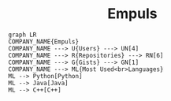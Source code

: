 <h1 align="center">Empuls</h1>

```mermaid
graph LR
COMPANY_NAME{Empuls}
COMPANY_NAME ---> U{Users} ---> UN[4]
COMPANY_NAME ---> R{Repositories} ---> RN[6]
COMPANY_NAME ---> G{Gists} ---> GN[1]
COMPANY_NAME ---> ML{Most Used<br>Languages}
ML --> Python[Python]
ML --> Java[Java]
ML --> C++[C++]
```
